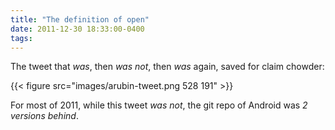 ```yaml
---
title: "The definition of open"
date: 2011-12-30 18:33:00-0400
tags: 
---
```


The tweet that *was*, then *was not*, then *was* again, saved for claim chowder:

{{< figure src="images/arubin-tweet.png 528 191" >}}

For most of 2011, while this tweet *was not*, the git repo of Android was *2 versions behind*.
